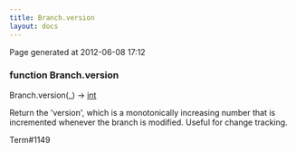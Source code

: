 ```yaml
---
title: Branch.version
layout: docs
---
```


<div class="bottom_right_note">Page generated at 2012-06-08 17:12</div>
<h3><span class="minor">function</span> Branch.version</h3>

Branch.version(_) -> <a href="/docs/int.html">int</a>
<p>Return the 'version', which is a monotonically increasing number that is incremented whenever the branch is modified. Useful for change tracking.</p>

<p><span class="extra_minor">Term#1149</span></p>
